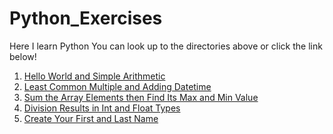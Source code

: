 # Python_Exercises
Here I learn Python
You can look up to the directories above or click the link below!

1. [Hello World and Simple Arithmetic](https://github.com/hanamian/Python_Exercises/blob/master/1.%20Hello%20World%20and%20Simple%20Arithmetic.md)
2. [Least Common Multiple and Adding Datetime](https://github.com/hanamian/Python_Exercises/blob/master/1.%20Least%20Common%20Multiple%20and%20Adding%20Datetime.md)
3. [Sum the Array Elements then Find Its Max and Min Value](https://github.com/hanamian/Python_Exercises/blob/master/2.%20Sum%20the%20Array%20Elements%20then%20Find%20Its%20Max%20and%20Min%20Value.md)
4. [Division Results in Int and Float Types](https://github.com/hanamian/Python_Exercises/blob/master/4.%20Division%20Result%20in%20Int%20and%20Float%20Type.md)
5. [Create Your First and Last Name](https://github.com/hanamian/Python_Exercises/blob/master/5.%20Create%20Your%20First%20and%20Last%20Name.md)
